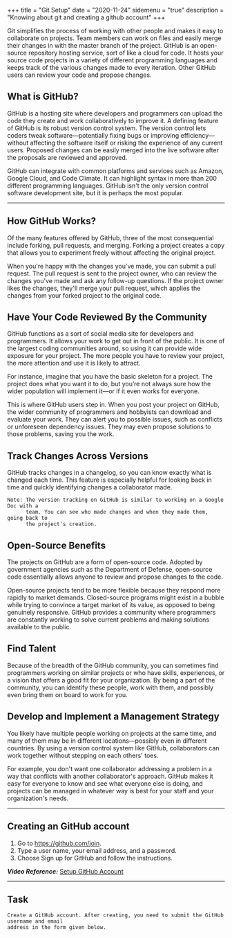 +++
title = "Git Setup"
date = "2020-11-24"
sidemenu = "true"
description = "Knowing about git and creating a github account"
+++


Git simplifies the process of working with other people and makes it easy to collaborate on projects. Team members can work on files and easily merge their changes in with the master branch of the project. GitHub is an open-source repository hosting service, sort of like a cloud for code. It hosts your source code projects in a variety of different programming languages and keeps track of the various changes made to every iteration. Other GitHub users can review your code and propose changes. 

## What is GitHub?

GitHub is a hosting site where developers and programmers can upload the code they create and work collaboratively to improve it. A defining feature of GitHub is its robust version control system. The version control lets coders tweak software—potentially fixing bugs or improving efficiency—without affecting the software itself or risking the experience of any current users. Proposed changes can be easily merged into the live software after the proposals are reviewed and approved.

GitHub can integrate with common platforms and services such as Amazon, Google Cloud, and Code Climate. It can highlight syntax in more than 200 different programming languages. GitHub isn't the only version control software development site, but it is perhaps the most popular.

-------

## How GitHub Works?

Of the many features offered by GitHub, three of the most consequential include forking, pull requests, and merging. Forking a project creates a copy that allows you to experiment freely without affecting the original project. 

When you're happy with the changes you've made, you can submit a pull request. The pull request is sent to the project owner, who can review the changes you've made and ask any follow-up questions. If the project owner likes the changes, they'll merge your pull request, which applies the changes from your forked project to the original code.

## Have Your Code Reviewed By the Community

GitHub functions as a sort of social media site for developers and programmers. It allows your work to get out in front of the public. It is one of the largest coding communities around, so using it can provide wide exposure for your project. The more people you have to review your project, the more attention and use it is likely to attract.

For instance, imagine that you have the basic skeleton for a project. The project does what you want it to do, but you’re not always sure how the wider population will implement it—or if it even works for everyone.

This is where GitHub users step in. When you post your project on GitHub, the wider community of programmers and hobbyists can download and evaluate your work. They can alert you to possible issues, such as conflicts or unforeseen dependency issues. They may even propose solutions to those problems, saving you the work.

## Track Changes Across Versions

GitHub tracks changes in a changelog, so you can know exactly what is changed each time. This feature is especially helpful for looking back in time and quickly identifying changes a collaborator made.

```
Note: The version tracking on GitHub is similar to working on a Google Doc with a 
      team. You can see who made changes and when they made them, going back to 
      the project's creation.
```

## Open-Source Benefits

The projects on GitHub are a form of open-source code. Adopted by government agencies such as the Department of Defense, open-source code essentially allows anyone to review and propose changes to the code.

Open-source projects tend to be more flexible because they respond more rapidly to market demands. Closed-source programs might exist in a bubble while trying to convince a target market of its value, as opposed to being genuinely responsive. GitHub provides a community where programmers are constantly working to solve current problems and making solutions available to the public.

## Find Talent

Because of the breadth of the GitHub community, you can sometimes find programmers working on similar projects or who have skills, experiences, or a vision that offers a good fit for your organization. By being a part of the community, you can identify these people, work with them, and possibly even bring them on board to work for you.

## Develop and Implement a Management Strategy

You likely have multiple people working on projects at the same time, and many of them may be in different locations—possibly even in different countries. By using a version control system like GitHub, collaborators can work together without stepping on each others' toes.

For example, you don't want one collaborator addressing a problem in a way that conflicts with another collaborator's approach. GitHub makes it easy for everyone to know and see what everyone else is doing, and projects can be managed in whatever way is best for your staff and your organization's needs.

------

## Creating  an GitHub account 

1. Go to https://github.com/join.
2. Type a user name, your email address, and a password.
3. Choose Sign up for GitHub and follow the instructions.

***Video Reference:*** [Setup GitHub Account](https://youtu.be/XaMiHHu_rb4)

------

## Task

```
Create a GitHub account. After creating, you need to submit the GitHub username and email
address in the form given below.
```

